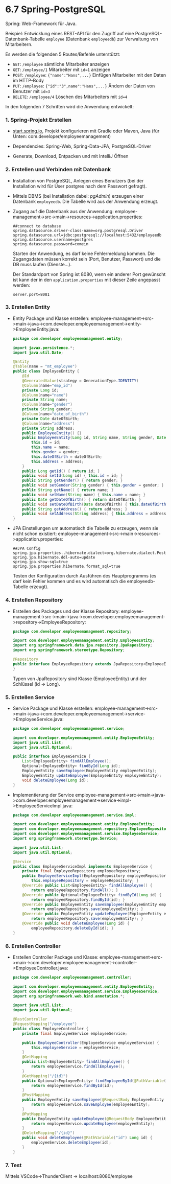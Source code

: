 # 6.7 Spring-PostgreSQL

Spring: Web-Framework für Java.

Beispiel: Entwicklung eines REST-API für den Zugriff auf eine PostgreSQL-Datenbank-Tabelle `employee` (Datenbank `employeedb`) zur Verwaltung von Mitarbeitern.

Es werden die folgenden 5 Routes/Befehle unterstützt:

- `GET`: `/employee` sämtliche Mitarbeiter anzeigen
- `GET`: `/employee/1` Mitarbeiter mit `id=1` anzeigen
- `POST`: `/employee`: `{"name":"Hans",...}` Einfügen Mitarbeiter mit den Daten im HTTP-Body
- `PUT`: `/employee`: `{"id":"3",name":"Hans",...}` Ändern der Daten von Benutzer mit `id=3`
- `DELETE`: `/employee/4` Löschen des Mitarbeiters mit `id=4`

In den folgenden 7 Schritten wird die Anwendung entwickelt:

### 1. Spring-Projekt Erstellen

- [start.spring.io](), Projekt konfigurieren mit Gradle oder Maven, Java
  (für Unten: com.developer/employeemanagement)

- Dependencies: Spring-Web, Spring-Data-JPA, PostgreSQL-Driver

- Generate, Download, Entpacken und mit IntelliJ Öffnen

### 2. Erstellen und Verbinden mit Datenbank

- Installation von PostgreSQL, Anlegen eines Benutzers (bei der Installation wird für User postgres nach dem Passwort gefragt).

- Mittels DBMS (bei Installation dabei: *pgAdmin*) erzeugen einer Datenbank `employeedb`. Die Tabelle wird aus der Anwendung erzeugt.

- Zugang auf die Datenbank aus der Anwendung: employee-management->src->main->resources->application.properties:
  
  ```
  ##connect to database
  spring.datasource.driver-class-name=org.postgresql.Driver
  spring.datasource.url=jdbc:postgresql://localhost:5432/employeedb
  spring.datasource.username=postgres
  spring.datasource.password=comein
  ```
  
  Starten der Anwendung, es darf keine Fehlermeldung kommen. Die Zugangsdaten müssen korrekt sein (Port, Benutzer, Passwort) und die DB muss laufen (Dienste...).
  
  Der Standardport von Spring ist 8080, wenn ein anderer Port gewünscht ist kann der in den `application.properties` mit dieser Zeile angepasst werden:
  
  ```
  server.port=8081
  ```

### 3. Erstellen Entity

- Entity Package und Klasse erstellen: employee-management->src->main->java->com.developer.employeemanagement->entity->EmployeeEntity.java:
  
  ```java
  package com.developer.employeemanagement.entity;
  
  import javax.persistence.*;
  import java.util.Date;
  
  @Entity
  @Table(name = "mt_employee")
  public class EmployeeEntity {
      @Id
      @GeneratedValue(strategy = GenerationType.IDENTITY)
      @Column(name="emp_id")
      private Long id;
      @Column(name="name")
      private String name;
      @Column(name="gender")
      private String gender;
      @Column(name="date_of_birth")
      private Date dateOfBirth;
      @Column(name="address")
      private String address;
      public EmployeeEntity() {}
      public EmployeeEntity(Long id, String name, String gender, Date dateOfBirth, String address) {
          this.id = id;
          this.name = name;
          this.gender = gender;
          this.dateOfBirth = dateOfBirth;
          this.address = address;
      }
      public Long getId() { return id; }
      public void setId(Long id) { this.id = id; }
      public String getGender() { return gender; }
      public void setGender(String gender) { this.gender = gender; }
      public String getName() { return name; }
      public void setName(String name) { this.name = name; }
      public Date getDateOfBirth() { return dateOfBirth; }
      public void setDateOfBirth(Date dateOfBirth) { this.dateOfBirth = dateOfBirth; }
      public String getAddress() { return address; }
      public void setAddress(String address) { this.address = address; }
  }
  ```

- JPA Einstellungen um automatisch die Tabelle zu erzeugen, wenn sie nicht schon existiert: employee-management->src->main->resources->application.properties:
  
  ```
  ##JPA Config
  spring.jpa.properties..hibernate.dialect=org.hibernate.dialect.PostgreSQLDialect
  spring.jpa.hibernate.ddl-auto=update
  spring.jpa.show-sql=true
  spring.jpa.properties.hibernate.format_sql=true
  ```
  
  Testen der Konfiguration durch Ausführen des Hauptprogramms (es darf kein Fehler kommen und es wird automatisch die employeedb-Tabelle erzeugt).

### 4. Erstellen Repository

- Erstellen des Packages und der Klasse Repository: employee-management->src->main->java->com.developer.employeemanagement->repository->EmployeeRepository:
  
  ```java
  package com.developer.employeemanagement.repository;
  
  import com.developer.employeemanagement.entity.EmployeeEntity;
  import org.springframework.data.jpa.repository.JpaRepository;
  import org.springframework.stereotype.Repository;
  
  @Repository
  public interface EmployeeRepository extends JpaRepository<EmployeeEntity, Long> {
  }
  ```
  
  Typen von JpaRepository sind Klasse (EmployeeEntity) und der Schlüssel (id -> Long).

### 5. Erstellen Service

- Service Package und Klasse erstellen: employee-management->src->main->java->com.developer.employeemanagement->service->EmployeeService.java:
  
  ```java
  package com.developer.employeemanagement.service;
  
  import com.developer.employeemanagement.entity.EmployeeEntity;
  import java.util.List;
  import java.util.Optional;
  
  public interface EmployeeService {
      List<EmployeeEntity> findAllEmployee();
      Optional<EmployeeEntity> findById(Long id);
      EmployeeEntity saveEmployee(EmployeeEntity employeeEntity);
      EmployeeEntity updateEmployee(EmployeeEntity employeeEntity);
      void deleteEmployee(Long id);
  }
  ```

- Implementierung der Service employee-management->src->main->java->com.developer.employeemanagement->service->impl->EmployeeServiceImpl.java:
  
  ```java
  package com.developer.employeemanagement.service.impl;
  
  import com.developer.employeemanagement.entity.EmployeeEntity;
  import com.developer.employeemanagement.repository.EmployeeRepository;
  import com.developer.employeemanagement.service.EmployeeService;
  import org.springframework.stereotype.Service;
  
  import java.util.List;
  import java.util.Optional;
  
  @Service
  public class EmployeeServiceImpl implements EmployeeService {
      private final EmployeeRepository employeeRepository;
      public EmployeeServiceImpl(EmployeeRepository employeeRepository) {
          this.employeeRepository = employeeRepository; }
      @Override public List<EmployeeEntity> findAllEmployee() {
          return employeeRepository.findAll(); }
      @Override public Optional<EmployeeEntity> findById(Long id) {
          return employeeRepository.findById(id); }
      @Override public EmployeeEntity saveEmployee(EmployeeEntity employeeEntity) {
          return employeeRepository.save(employeeEntity); }
      @Override public EmployeeEntity updateEmployee(EmployeeEntity employeeEntity) {
          return employeeRepository.save(employeeEntity); }
      @Override public void deleteEmployee(Long id) {
          employeeRepository.deleteById(id); }
  }
  ```

### 6. Erstellen Controller

- Erstellen Controller Package und Klasse: employee-management->src->main->com.developer.employeemanagement->controller->EmployeeController.java:
  
  ```java
  package com.developer.employeemanagement.controller;
  
  import com.developer.employeemanagement.entity.EmployeeEntity;
  import com.developer.employeemanagement.service.EmployeeService;
  import org.springframework.web.bind.annotation.*;
  
  import java.util.List;
  import java.util.Optional;
  
  @RestController
  @RequestMapping("/employee")
  public class EmployeeController {
      private final EmployeeService employeeService;
  
      public EmployeeController(EmployeeService employeeService) {
          this.employeeService = employeeService;
      }
      @GetMapping
      public List<EmployeeEntity> findAllEmployee() {
          return employeeService.findAllEmployee();
      }
      @GetMapping("/{id}")
      public Optional<EmployeeEntity> findEmployeeById(@PathVariable("id") Long id) {
          return employeeService.findById(id);
      }
      @PostMapping
      public EmployeeEntity saveEmployee(@RequestBody EmployeeEntity employeeEntity) {
          return employeeService.saveEmployee(employeeEntity);
      }
      @PutMapping
      public EmployeeEntity updateEmployee(@RequestBody EmployeeEntity employeeEntity) {
          return employeeService.updateEmployee(employeeEntity);
      }
      @DeleteMapping("/{id}")
      public void deleteEmployee(@PathVariable("id") Long id) {
          employeeService.deleteEmployee(id);
      }
  }
  ```

### 7. Test

Mittels VSCode->ThunderClient -> localhost:8080/employee
